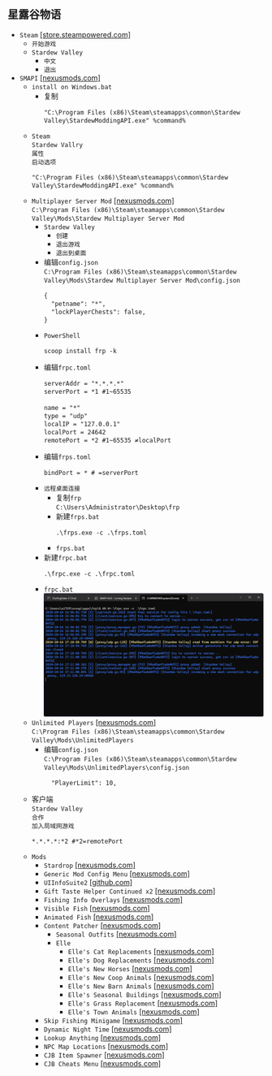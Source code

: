 ## 星露谷物语
* `Steam` [[store.steampowered.com]](https://store.steampowered.com/app/413150/Stardew_Valley/)
  * `开始游戏`
  * `Stardew Valley`
    * `中文`
    * `退出`
* `SMAPI` [[nexusmods.com]](https://www.nexusmods.com/stardewvalley/mods/2400)
  * `install on Windows.bat`
    * 复制
      ```
      "C:\Program Files (x86)\Steam\steamapps\common\Stardew Valley\StardewModdingAPI.exe" %command%
      ```
  * `Steam`  
`Stardew Vallry`  
`属性`  
`启动选项`
    ```
    "C:\Program Files (x86)\Steam\steamapps\common\Stardew Valley\StardewModdingAPI.exe" %command%
    ```
  * `Multiplayer Server Mod` [[nexusmods.com]](https://www.nexusmods.com/stardewvalley/mods/20659)  
`C:\Program Files (x86)\Steam\steamapps\common\Stardew Valley\Mods\Stardew Multiplayer Server Mod`
    * `Stardew Valley`
      * `创建`
      * `退出游戏`
      * `退出到桌面`
    * 编辑`config.json`  
`C:\Program Files (x86)\Steam\steamapps\common\Stardew Valley\Mods\Stardew Multiplayer Server Mod\config.json`
      ```
      {
        "petname": "*",
        "lockPlayerChests": false,
      }
    * `PowerShell`
      ```
      scoop install frp -k
      ```
    * 编辑`frpc.toml`
      ```
      serverAddr = "*.*.*.*"
      serverPort = *1 #1~65535

      name = "*"
      type = "udp"
      localIP = "127.0.0.1"
      localPort = 24642
      remotePort = *2 #1~65535 ≠localPort
    * 编辑`frps.toml`
      ```
      bindPort = * # =serverPort
      ```
    * `远程桌面连接`
      * 复制`frp`  
`C:\Users\Administrator\Desktop\frp`
      * 新建`frps.bat`
        ```
        .\frps.exe -c .\frps.toml
        ```
      * `frps.bat`
    * 新建`frpc.bat`
      ```
      .\frpc.exe -c .\frpc.toml
      ```
    * `frpc.bat`
      ![](/windows/games/repack/stardew%20valley/屏幕截图%202024-10-14%20171211.png)
  * `Unlimited Players` [[nexusmods.com]](https://www.nexusmods.com/stardewvalley/mods/2213)  
`C:\Program Files (x86)\Steam\steamapps\common\Stardew Valley\Mods\UnlimitedPlayers`
    * 编辑`config.json`  
`C:\Program Files (x86)\Steam\steamapps\common\Stardew Valley\Mods\UnlimitedPlayers\config.json`
      ```
        "PlayerLimit": 10,
      ```
  * 客户端  
`Stardew Valley`  
`合作`  
`加入局域网游戏`
    ```
    *.*.*.*:*2 #*2=remotePort
    ```
  * `Mods`
    * `Stardrop` [[nexusmods.com]](https://www.nexusmods.com/stardewvalley/mods/10455)
    * `Generic Mod Config Menu` [[nexusmods.com]](https://www.nexusmods.com/stardewvalley/mods/5098)
    * `UIInfoSuite2` [[github.com]](https://github.com/Annosz/UIInfoSuite2/releases)
    * `Gift Taste Helper Continued x2` [[nexusmods.com]](https://www.nexusmods.com/stardewvalley/mods/21001)
    * `Fishing Info Overlays` [[nexusmods.com]](https://www.nexusmods.com/stardewvalley/mods/8970)
    * `Visible Fish` [[nexusmods.com]](https://www.nexusmods.com/stardewvalley/mods/8897)
    * `Animated Fish` [[nexusmods.com]](https://www.nexusmods.com/stardewvalley/mods/5735)
    * `Content Patcher` [[nexusmods.com]](https://www.nexusmods.com/stardewvalley/mods/1915)
      * `Seasonal Outfits` [[nexusmods.com]](https://www.nexusmods.com/stardewvalley/mods/5450)
      * `Elle`
        * `Elle's Cat Replacements` [[nexusmods.com]](https://www.nexusmods.com/stardewvalley/mods/3872)
        * `Elle's Dog Replacements` [[nexusmods.com]](https://www.nexusmods.com/stardewvalley/mods/3871)
        * `Elle's New Horses` [[nexusmods.com]](https://www.nexusmods.com/stardewvalley/mods/3169)
        * `Elle's New Coop Animals` [[nexusmods.com]](https://www.nexusmods.com/stardewvalley/mods/3168)
        * `Elle's New Barn Animals` [[nexusmods.com]](https://www.nexusmods.com/stardewvalley/mods/3167)
        * `Elle's Seasonal Buildings` [[nexusmods.com]](https://www.nexusmods.com/stardewvalley/mods/1993)
        * `Elle's Grass Replacement` [[nexusmods.com]](https://www.nexusmods.com/stardewvalley/mods/1967)
        * `Elle's Town Animals` [[nexusmods.com]](https://www.nexusmods.com/stardewvalley/mods/1965)
    * `Skip Fishing Minigame` [[nexusmods.com]](https://www.nexusmods.com/stardewvalley/mods/2697)
    * `Dynamic Night Time` [[nexusmods.com]](https://www.nexusmods.com/stardewvalley/mods/2072)
    * `Lookup Anything` [[nexusmods.com]](https://www.nexusmods.com/stardewvalley/mods/541)
    * `NPC Map Locations` [[nexusmods.com]](https://www.nexusmods.com/stardewvalley/mods/239)
    * `CJB Item Spawner` [[nexusmods.com]](https://www.nexusmods.com/stardewvalley/mods/93)
    * `CJB Cheats Menu` [[nexusmods.com]](https://www.nexusmods.com/stardewvalley/mods/4)